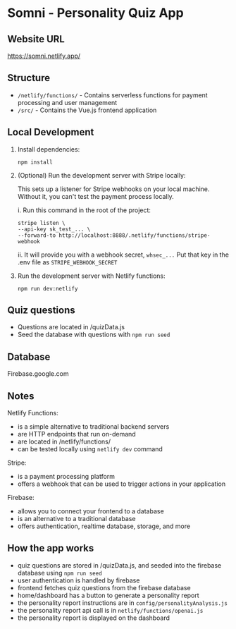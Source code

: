 # Somni - Personality Quiz App

## Website URL

https://somni.netlify.app/

## Structure

- `/netlify/functions/` - Contains serverless functions for payment processing and user management
- `/src/` - Contains the Vue.js frontend application

## Local Development

1. Install dependencies:

   ```
   npm install
   ```

2. (Optional) Run the development server with Stripe locally:

   This sets up a listener for Stripe webhooks on your local machine. 
   Without it, you can't test the payment process locally.


   i. Run this command in the root of the project:
   ```
   stripe listen \
   --api-key sk_test_... \
   --forward-to http://localhost:8888/.netlify/functions/stripe-webhook
   ```
   ii. It will provide you with a webhook secret, `whsec_...`
   Put that key in the .env file as `STRIPE_WEBHOOK_SECRET`
   

3. Run the development server with Netlify functions:

   ```
   npm run dev:netlify
   ```


## Quiz questions

- Questions are located in /quizData.js
- Seed the database with questions with `npm run seed`

## Database
Firebase.google.com

## Notes
Netlify Functions:
- is a simple alternative to traditional backend servers
- are HTTP endpoints that run on-demand
- are located in /netlify/functions/
- can be tested locally using `netlify dev` command

Stripe:
- is a payment processing platform
- offers a webhook that can be used to trigger actions in your application

Firebase:
- allows you to connect your frontend to a database
- is an alternative to a traditional database
- offers authentication, realtime database, storage, and more

## How the app works
- quiz questions are stored in /quizData.js, and seeded into the firebase database using `npm run seed`
- user authentication is handled by firebase
- frontend fetches quiz questions from the firebase database
- home/dashboard has a button to generate a personality report
- the personality report instructions are in `config/personalityAnalysis.js`
- the personality report api call is in `netlify/functions/openai.js`
- the personality report is displayed on the dashboard
